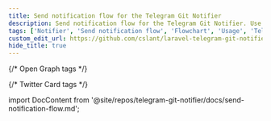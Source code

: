 ```yaml
---
title: Send notification flow for the Telegram Git Notifier
description: Send notification flow for the Telegram Git Notifier. Use the Flowchart and Entity Relationship Diagram to understand how the bot sends notifications to users. Learn the usage of the Telegram Git Notifier.
tags: ['Notifier', 'Send notification flow', 'Flowchart', 'Usage', 'Telegram Git Notifier Commands', 'Telegram bot', 'Support', 'Development', 'Entity Relationship Diagram', 'ERD']
custom_edit_url: https://github.com/cslant/laravel-telegram-git-notifier/edit/main/docs/send-notification-flow.md
hide_title: true
---
```


<head>
  <meta name="robots" content="index,follow" />
  <meta name="author" content="CSlant" />
  <link rel="canonical" href="https://docs.cslant.com/telegram-git-notifier/development/send-notification-flow" />
  
  {/* Open Graph tags */}
  <meta property="og:title" content="Send notification flow for the Telegram Git Notifier" />
  <meta property="og:description" content="Send notification flow for the Telegram Git Notifier. Use the Flowchart and Entity Relationship Diagram to understand how the bot sends notifications to user..." />
  <meta property="og:type" content="article" />
  <meta property="og:url" content="https://docs.cslant.com/telegram-git-notifier/development/send-notification-flow" />
  
  {/* Twitter Card tags */}
  <meta name="twitter:card" content="summary" />
  <meta name="twitter:title" content="Send notification flow for the Telegram Git Notifier" />
  <meta name="twitter:description" content="Send notification flow for the Telegram Git Notifier. Use the Flowchart and Entity Relationship Diagram to understand how the bot sends notifications to user..." />
</head>


import DocContent from '@site/repos/telegram-git-notifier/docs/send-notification-flow.md';

<DocContent />
